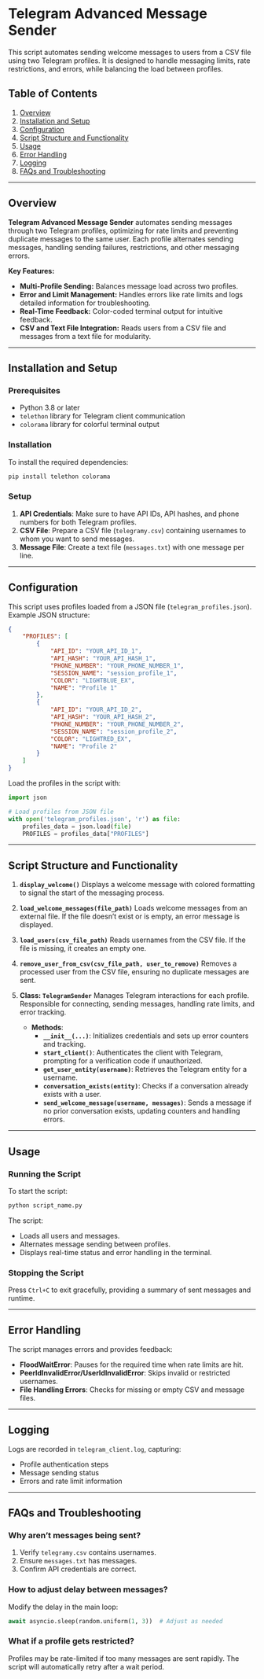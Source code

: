 # Telegram Advanced Message Sender

This script automates sending welcome messages to users from a CSV file using two Telegram profiles. It is designed to handle messaging limits, rate restrictions, and errors, while balancing the load between profiles.

## Table of Contents
1. [Overview](#overview)
2. [Installation and Setup](#installation-and-setup)
3. [Configuration](#configuration)
4. [Script Structure and Functionality](#script-structure-and-functionality)
5. [Usage](#usage)
6. [Error Handling](#error-handling)
7. [Logging](#logging)
8. [FAQs and Troubleshooting](#faqs-and-troubleshooting)

---

## Overview
**Telegram Advanced Message Sender** automates sending messages through two Telegram profiles, optimizing for rate limits and preventing duplicate messages to the same user. Each profile alternates sending messages, handling sending failures, restrictions, and other messaging errors.

**Key Features:**
- **Multi-Profile Sending:** Balances message load across two profiles.
- **Error and Limit Management:** Handles errors like rate limits and logs detailed information for troubleshooting.
- **Real-Time Feedback:** Color-coded terminal output for intuitive feedback.
- **CSV and Text File Integration:** Reads users from a CSV file and messages from a text file for modularity.

---

## Installation and Setup

### Prerequisites
- Python 3.8 or later
- `telethon` library for Telegram client communication
- `colorama` library for colorful terminal output

### Installation
To install the required dependencies:
```bash
pip install telethon colorama
```

### Setup
1. **API Credentials**: Make sure to have API IDs, API hashes, and phone numbers for both Telegram profiles.
2. **CSV File**: Prepare a CSV file (`telegramy.csv`) containing usernames to whom you want to send messages.
3. **Message File**: Create a text file (`messages.txt`) with one message per line.

---

## Configuration

This script uses profiles loaded from a JSON file (`telegram_profiles.json`). Example JSON structure:

```json
{
    "PROFILES": [
        {
            "API_ID": "YOUR_API_ID_1",
            "API_HASH": "YOUR_API_HASH_1",
            "PHONE_NUMBER": "YOUR_PHONE_NUMBER_1",
            "SESSION_NAME": "session_profile_1",
            "COLOR": "LIGHTBLUE_EX",
            "NAME": "Profile 1"
        },
        {
            "API_ID": "YOUR_API_ID_2",
            "API_HASH": "YOUR_API_HASH_2",
            "PHONE_NUMBER": "YOUR_PHONE_NUMBER_2",
            "SESSION_NAME": "session_profile_2",
            "COLOR": "LIGHTRED_EX",
            "NAME": "Profile 2"
        }
    ]
}
```

Load the profiles in the script with:
```python
import json

# Load profiles from JSON file
with open('telegram_profiles.json', 'r') as file:
    profiles_data = json.load(file)
    PROFILES = profiles_data["PROFILES"]
```

---

## Script Structure and Functionality

1. **`display_welcome()`**
   Displays a welcome message with colored formatting to signal the start of the messaging process.

2. **`load_welcome_messages(file_path)`**
   Loads welcome messages from an external file. If the file doesn’t exist or is empty, an error message is displayed.

3. **`load_users(csv_file_path)`**
   Reads usernames from the CSV file. If the file is missing, it creates an empty one.

4. **`remove_user_from_csv(csv_file_path, user_to_remove)`**
   Removes a processed user from the CSV file, ensuring no duplicate messages are sent.

5. **Class: `TelegramSender`**
   Manages Telegram interactions for each profile. Responsible for connecting, sending messages, handling rate limits, and error tracking.

   - **Methods**:
      - **`__init__(...)`**: Initializes credentials and sets up error counters and tracking.
      - **`start_client()`**: Authenticates the client with Telegram, prompting for a verification code if unauthorized.
      - **`get_user_entity(username)`**: Retrieves the Telegram entity for a username.
      - **`conversation_exists(entity)`**: Checks if a conversation already exists with a user.
      - **`send_welcome_message(username, messages)`**: Sends a message if no prior conversation exists, updating counters and handling errors.

---

## Usage

### Running the Script
To start the script:
```bash
python script_name.py
```

The script:
- Loads all users and messages.
- Alternates message sending between profiles.
- Displays real-time status and error handling in the terminal.

### Stopping the Script
Press `Ctrl+C` to exit gracefully, providing a summary of sent messages and runtime.

---

## Error Handling

The script manages errors and provides feedback:
- **FloodWaitError**: Pauses for the required time when rate limits are hit.
- **PeerIdInvalidError/UserIdInvalidError**: Skips invalid or restricted usernames.
- **File Handling Errors**: Checks for missing or empty CSV and message files.

---

## Logging

Logs are recorded in `telegram_client.log`, capturing:
- Profile authentication steps
- Message sending status
- Errors and rate limit information

---

## FAQs and Troubleshooting

### Why aren’t messages being sent?
1. Verify `telegramy.csv` contains usernames.
2. Ensure `messages.txt` has messages.
3. Confirm API credentials are correct.

### How to adjust delay between messages?
Modify the delay in the main loop:
```python
await asyncio.sleep(random.uniform(1, 3))  # Adjust as needed
```

### What if a profile gets restricted?
Profiles may be rate-limited if too many messages are sent rapidly. The script will automatically retry after a wait period.

